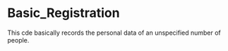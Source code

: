 # Basic_Registration
 This cde basically records the personal data of an unspecified number of people.
